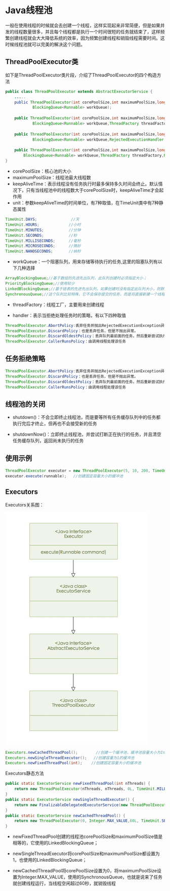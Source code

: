 # Java线程池

一般在使用线程的时候就会去创建一个线程，这样实现起来非常简便，但是如果并发的线程数量很多，并且每个线程都是执行一个时间很短的任务就结束了，这样频繁创建线程就会大大降低系统的效率，因为频繁创建线程和销毁线程需要时间。这时候线程池就可以完美的解决这个问题。
## ThreadPoolExecutor类

如下是ThreadPoolExecutor类片段，介绍了ThreadPoolExecutor的四个构造方法

``` java
public class ThreadPoolExecutor extends AbstractExecutorService {
    .....
    public ThreadPoolExecutor(int corePoolSize,int maximumPoolSize,long keepAliveTime,TimeUnit unit,
            BlockingQueue<Runnable> workQueue);
 
    public ThreadPoolExecutor(int corePoolSize,int maximumPoolSize,long keepAliveTime,TimeUnit unit,
            BlockingQueue<Runnable> workQueue,ThreadFactory threadFactory);
 
    public ThreadPoolExecutor(int corePoolSize,int maximumPoolSize,long keepAliveTime,TimeUnit unit,
            BlockingQueue<Runnable> workQueue,RejectedExecutionHandler handler);
 
    public ThreadPoolExecutor(int corePoolSize,int maximumPoolSize,long keepAliveTime,TimeUnit unit,
        BlockingQueue<Runnable> workQueue,ThreadFactory threadFactory,RejectedExecutionHandler handler);
}
```

- corePoolSize：核心池的大小
- maximumPoolSize：线程池最大线程数
- keepAliveTime：表示线程没有任务执行时最多保持多久时间会终止。默认情况下，只有当线程池中的线程数大于corePoolSize时，keepAliveTime才会起作用
- unit：参数keepAliveTime的时间单位，有7种取值，在TimeUnit类中有7种静态属性
``` java
TimeUnit.DAYS;               //天
TimeUnit.HOURS;             //小时
TimeUnit.MINUTES;           //分钟
TimeUnit.SECONDS;           //秒
TimeUnit.MILLISECONDS;      //毫秒
TimeUnit.MICROSECONDS;      //微妙
TimeUnit.NANOSECONDS;       //纳秒
```

- workQueue：一个阻塞队列，用来存储等待执行的任务,这里的阻塞队列有以下几种选择

``` java
ArrayBlockingQueue;//基于数组的先进先出队列，此队列创建时必须指定大小；
PriorityBlockingQueue;//使用较少
LinkedBlockingQueue;//基于链表的先进先出队列，如果创建时没有指定此队列大小，则默认为Integer.MAX_VALUE；
SynchronousQueue;//这个队列比较特殊，它不会保存提交的任务，而是将直接新建一个线程来执行新来的任务。
```
- threadFactory：线程工厂，主要用来创建线程

- handler：表示当拒绝处理任务时的策略，有以下四种取值

``` java
ThreadPoolExecutor.AbortPolicy:丢弃任务并抛出RejectedExecutionException异常。 
ThreadPoolExecutor.DiscardPolicy：也是丢弃任务，但是不抛出异常。 
ThreadPoolExecutor.DiscardOldestPolicy：丢弃队列最前面的任务，然后重新尝试执行任务（重复此过程）
ThreadPoolExecutor.CallerRunsPolicy：由调用线程处理该任务
```

## 任务拒绝策略
``` java
ThreadPoolExecutor.AbortPolicy:丢弃任务并抛出RejectedExecutionException异常。
ThreadPoolExecutor.DiscardPolicy：也是丢弃任务，但是不抛出异常。
ThreadPoolExecutor.DiscardOldestPolicy：丢弃队列最前面的任务，然后重新尝试执行任务（重复此过程）
ThreadPoolExecutor.CallerRunsPolicy：由调用线程处理该任务
```

## 线程池的关闭

- shutdown()：不会立即终止线程池，而是要等所有任务缓存队列中的任务都执行完后才终止，但再也不会接受新的任务

- shutdownNow()：立即终止线程池，并尝试打断正在执行的任务，并且清空任务缓存队列，返回尚未执行的任务

## 使用示例
``` java
ThreadPoolExecutor executor = new ThreadPoolExecutor(5, 10, 200, TimeUnit.MILLISECONDS,new ArrayBlockingQueue<Runnable>(5));
executor.execute(runnable);   //创建固定容量大小的缓冲池
```

## Executors

Executors关系图：

![Executors继承实现关系](image/Thread-pool.png)

``` java
Executors.newCachedThreadPool();        //创建一个缓冲池，缓冲池容量大小为Integer.MAX_VALUE
Executors.newSingleThreadExecutor();   //创建容量为1的缓冲池
Executors.newFixedThreadPool(int);    //创建固定容量大小的缓冲池
```

Executors静态方法
```java
public static ExecutorService newFixedThreadPool(int nThreads) {
    return new ThreadPoolExecutor(nThreads, nThreads, 0L, TimeUnit.MILLISECONDS,new LinkedBlockingQueue<Runnable>());
}
public static ExecutorService newSingleThreadExecutor() {
    return new FinalizableDelegatedExecutorService(new ThreadPoolExecutor(1, 1, 0L, TimeUnit.MILLISECONDS,new LinkedBlockingQueue<Runnable>()));
}
public static ExecutorService newCachedThreadPool() {
    return new ThreadPoolExecutor(0, Integer.MAX_VALUE,60L, TimeUnit.SECONDS, new SynchronousQueue<Runnable>());
}
```


- newFixedThreadPool创建的线程池corePoolSize和maximumPoolSize值是相等的，它使用的LinkedBlockingQueue；

- newSingleThreadExecutor将corePoolSize和maximumPoolSize都设置为1，也使用的LinkedBlockingQueue；

- newCachedThreadPool将corePoolSize设置为0，将maximumPoolSize设置为Integer.MAX_VALUE，使用的SynchronousQueue，也就是说来了任务就创建线程运行，当线程空闲超过60秒，就销毁线程
